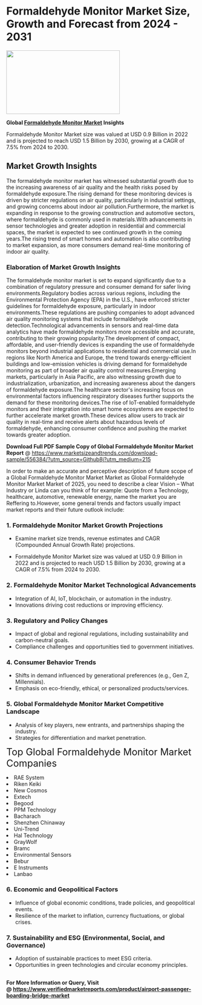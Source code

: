 <H1>Formaldehyde Monitor Market Size, Growth and Forecast from 2024 - 2031</H1><img class="aligncenter size-medium wp-image-584254" src="https://thirdeyenews.in/wp-content/uploads/2024/09/Global-Market-Research-300x168.jpeg" alt="" width="300" height="168" /><p><strong>Global&nbsp;<a href="https://www.marketsizeandtrends.com/download-sample/556384/?utm_source=Github8j?utm_medium=215">Formaldehyde Monitor Market</a> Insights</strong></p><p>Formaldehyde Monitor Market size was valued at USD 0.9 Billion in 2022 and is projected to reach USD 1.5 Billion by 2030, growing at a CAGR of 7.5% from 2024 to 2030.</p><p><h2>Market Growth Insights</h2> The formaldehyde monitor market has witnessed substantial growth due to the increasing awareness of air quality and the health risks posed by formaldehyde exposure.The rising demand for these monitoring devices is driven by stricter regulations on air quality, particularly in industrial settings, and growing concerns about indoor air pollution.Furthermore, the market is expanding in response to the growing construction and automotive sectors, where formaldehyde is commonly used in materials.With advancements in sensor technologies and greater adoption in residential and commercial spaces, the market is expected to see continued growth in the coming years.The rising trend of smart homes and automation is also contributing to market expansion, as more consumers demand real-time monitoring of indoor air quality.<h3>Elaboration of Market Growth Insights</h3> The formaldehyde monitor market is set to expand significantly due to a combination of regulatory pressure and consumer demand for safer living environments.Regulatory bodies across various regions, including the Environmental Protection Agency (EPA) in the U.S., have enforced stricter guidelines for formaldehyde exposure, particularly in indoor environments.These regulations are pushing companies to adopt advanced air quality monitoring systems that include formaldehyde detection.Technological advancements in sensors and real-time data analytics have made formaldehyde monitors more accessible and accurate, contributing to their growing popularity.The development of compact, affordable, and user-friendly devices is expanding the use of formaldehyde monitors beyond industrial applications to residential and commercial use.In regions like North America and Europe, the trend towards energy-efficient buildings and low-emission vehicles is driving demand for formaldehyde monitoring as part of broader air quality control measures.Emerging markets, particularly in Asia Pacific, are also witnessing growth due to industrialization, urbanization, and increasing awareness about the dangers of formaldehyde exposure.The healthcare sector's increasing focus on environmental factors influencing respiratory diseases further supports the demand for these monitoring devices.The rise of IoT-enabled formaldehyde monitors and their integration into smart home ecosystems are expected to further accelerate market growth.These devices allow users to track air quality in real-time and receive alerts about hazardous levels of formaldehyde, enhancing consumer confidence and pushing the market towards greater adoption.<p><span class=""><strong>Download Full PDF Sample Copy of Global Formaldehyde Monitor Market Report</strong> @ <a href="https://www.marketsizeandtrends.com/download-sample/556384/?utm_source=Github8j?utm_medium=215" target="_blank">https://www.marketsizeandtrends.com/download-sample/556384/?utm_source=Github8j?utm_medium=215</a></span></p><p>In order to make an accurate and perceptive description of future scope of a Global&nbsp;Formaldehyde Monitor Market Market as Global&nbsp;Formaldehyde Monitor Market Market of 2025, you need to describe a clear Vision &ndash; What Industry or Linda can you think of for example: Quote from a Technology, healthcare, automotive, renewable energy, name the market you are Reffering to.However, some general trends and factors usually impact market reports and their future outlook include:</p><h3>1.&nbsp;<strong>Formaldehyde Monitor Market Growth Projections</strong></h3><ul><li>Examine market size trends, revenue estimates and CAGR (Compounded Annual Growth Rate) projections.</li><li><p>Formaldehyde Monitor Market size was valued at USD 0.9 Billion in 2022 and is projected to reach USD 1.5 Billion by 2030, growing at a CAGR of 7.5% from 2024 to 2030.</p></li></ul><h3>2.&nbsp;<strong>Formaldehyde Monitor Market Technological Advancements</strong></h3><ul><li>Integration of AI, IoT, blockchain, or automation in the industry.</li><li>Innovations driving cost reductions or improving efficiency.</li></ul><h3>3.&nbsp;<strong>Regulatory and Policy Changes</strong></h3><ul><li>Impact of global and regional regulations, including sustainability and carbon-neutral goals.</li><li>Compliance challenges and opportunities tied to government initiatives.</li></ul><h3>4.&nbsp;<strong>Consumer Behavior Trends</strong></h3><ul><li>Shifts in demand influenced by generational preferences (e.g., Gen Z, Millennials).</li><li>Emphasis on eco-friendly, ethical, or personalized products/services.</li></ul><h3>5.&nbsp;<strong>Global Formaldehyde Monitor Market Competitive Landscape</strong></h3><ul><li>Analysis of key players, new entrants, and partnerships shaping the industry.</li><li>Strategies for differentiation and market penetration.</li></ul><p data-pm-slice="1 1 []"><span style="color: inherit; font-family: inherit; font-size: 25px;">Top Global Formaldehyde Monitor Market Companies</span></p><div class="" data-test-id=""><p><li>RAE System</li><li> Riken Keiki</li><li> New Cosmos</li><li> Extech</li><li> Begood</li><li> PPM Technology</li><li> Bacharach</li><li> Shenzhen Chinaway</li><li> Uni-Trend</li><li> Hal Technology</li><li> GrayWolf</li><li> Bramc</li><li> Environmental Sensors</li><li> Bebur</li><li> E Instruments</li><li> Lanbao</li></p></div><h3>6.&nbsp;<strong>Economic and Geopolitical Factors</strong></h3><ul><li>Influence of global economic conditions, trade policies, and geopolitical events.</li><li>Resilience of the market to inflation, currency fluctuations, or global crises.</li></ul><h3>7.&nbsp;<strong>Sustainability and ESG (Environmental, Social, and Governance)</strong></h3><ul><li>Adoption of sustainable practices to meet ESG criteria.</li><li>Opportunities in green technologies and circular economy principles.</li></ul><h2><strong style="font-size: 14px;">For More Information or Query, Visit @&nbsp;</strong><a style="background-color: #ffffff; font-size: 14px;" href="https://www.marketsizeandtrends.com/report/formaldehyde-monitor-market/" target="_blank">https://www.verifiedmarketreports.com/product/airport-passenger-boarding-bridge-market</a></h2>